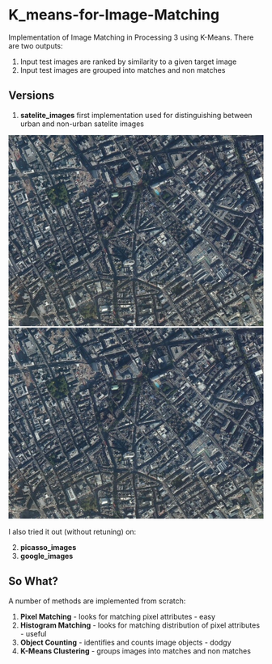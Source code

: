 # K_means-for-Image-Matching
Implementation of Image Matching in Processing 3 using K-Means. There are two outputs:
1. Input test images are ranked by similarity to a given target image
2. Input test images are grouped into matches and non matches
## Versions
1. **satelite_images** first implementation used for distinguishing between urban and non-urban satelite images

![alt text](https://github.com/fredshone/K_means-for-Image-Matching/blob/master/satellite_images/data/LDN.jpg "Target Image") ![alt text](https://github.com/fredshone/K_means-for-Image-Matching/blob/master/satellite_images/data/LDN.jpg "Target Image")

I also tried it out (without retuning) on:

2. **picasso_images**
3. **google_images**
## So What?
A number of methods are implemented from scratch:
1. **Pixel Matching** - looks for matching pixel attributes - easy
2. **Histogram Matching** - looks for matching distribution of pixel attributes - useful
3. **Object Counting** - identifies and counts image objects - dodgy
4. **K-Means Clustering** - groups images into matches and non matches
